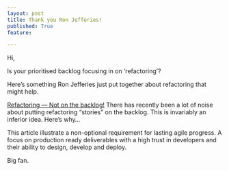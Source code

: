```yaml
---
layout: post
title: Thank you Ron Jefferies!
published: True
feature: 

---
```


Hi,

Is your prioritised backlog focusing in on ‘refactoring’?

Here’s something Ron Jefferies just put together about refactoring that might help.

[Refactoring — Not on the backlog!](http://xprogramming.com/articles/refactoring-not-on-the-backlog/) There has recently been a lot of noise about putting refactoring “stories” on the backlog. This is invariably an inferior idea. Here’s why…

This article illustrate a non-optional requirement for lasting agile progress. A focus on production ready deliverables with a high trust in developers and their ability to design, develop and deploy.

Big fan.